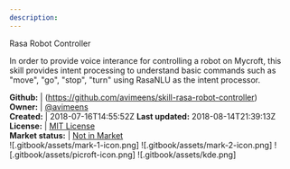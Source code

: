 ```yaml
---
description: 
---
```

Rasa Robot Controller

In order to provide voice interance for controlling a robot on Mycroft, this skill provides intent processing to understand basic commands such as "move", "go", "stop", "turn" using RasaNLU as the intent processor.

**Github:** | (https://github.com/avimeens/skill-rasa-robot-controller)  
**Owner:** | [@avimeens](https://github.com/avimeens)  
**Created:** | 2018-07-16T14:55:52Z  **Last updated:** 2018-08-14T21:39:13Z  
**License:** | [MIT License](https://api.github.com/licenses/mit)  
**Market status:** | [Not in Market](https://market.mycroft.ai/skill/)  
 ![.gitbook/assets/mark-1-icon.png]  ![.gitbook/assets/mark-2-icon.png]  ![.gitbook/assets/picroft-icon.png]  ![.gitbook/assets/kde.png]  
